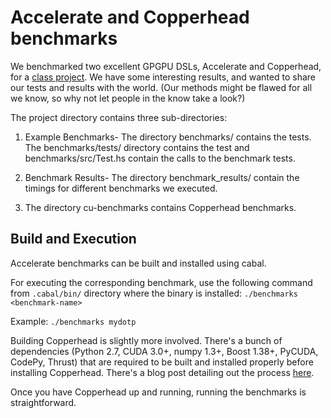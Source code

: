 Accelerate and Copperhead benchmarks
====================================

We benchmarked two excellent GPGPU DSLs, Accelerate and Copperhead,
for a
[class project](http://www.cs.indiana.edu/~rrnewton/courses/B629_DSLs/).
We have some interesting results, and wanted to share our tests and
results with the world.  (Our methods might be flawed for all we know,
so why not let people in the know take a look?)

The project directory contains three sub-directories:

1. Example Benchmarks- The directory benchmarks/ contains the tests.
   The benchmarks/tests/ directory contains the test and 
   benchmarks/src/Test.hs contain the calls to the benchmark tests.

2. Benchmark Results- The directory benchmark_results/ contain the
   timings for different benchmarks we executed.

3. The directory cu-benchmarks contains Copperhead benchmarks.

Build and Execution
--------------------

Accelerate benchmarks can be built and installed using cabal.

For executing the corresponding benchmark, use the following command
from `.cabal/bin/` directory where the binary is installed:
`./benchmarks <benchmark-name>`

Example: `./benchmarks mydotp`

Building Copperhead is slightly more involved.  There's a bunch of
dependencies (Python 2.7, CUDA 3.0+, numpy 1.3+, Boost 1.38+, PyCUDA,
CodePy, Thrust) that are required to be built and installed properly
before installing Copperhead.  There's a blog post detailing out the
process [here](http://nonzen.in/2011/10/16/copperhead.html).

Once you have Copperhead up and running, running the benchmarks is
straightforward.
